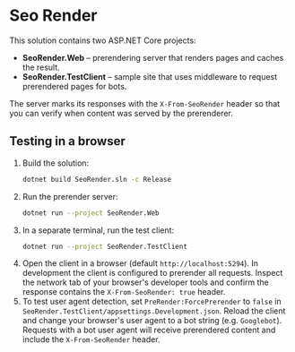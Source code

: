 # Seo Render

This solution contains two ASP.NET Core projects:

- **SeoRender.Web** – prerendering server that renders pages and caches the result.
- **SeoRender.TestClient** – sample site that uses middleware to request prerendered pages for bots.

The server marks its responses with the `X-From-SeoRender` header so that you can verify when content was served by the prerenderer.

## Testing in a browser

1. Build the solution:
   ```bash
   dotnet build SeoRender.sln -c Release
   ```
2. Run the prerender server:
   ```bash
   dotnet run --project SeoRender.Web
   ```
3. In a separate terminal, run the test client:
   ```bash
   dotnet run --project SeoRender.TestClient
   ```
4. Open the client in a browser (default `http://localhost:5294`). In development the client is configured to prerender all requests. Inspect the network tab of your browser's developer tools and confirm the response contains the `X-From-SeoRender: true` header.
5. To test user agent detection, set `PreRender:ForcePrerender` to `false` in `SeoRender.TestClient/appsettings.Development.json`. Reload the client and change your browser's user agent to a bot string (e.g. `Googlebot`). Requests with a bot user agent will receive prerendered content and include the `X-From-SeoRender` header.

